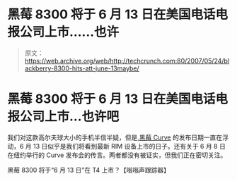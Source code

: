 # 黑莓 8300 将于 6 月 13 日在美国电话电报公司上市……也许

> 原文：<https://web.archive.org/web/http://techcrunch.com:80/2007/05/24/blackberry-8300-hits-att-june-13maybe/>

# 黑莓 8300 将于 6 月 13 日在美国电话电报公司上市…也许吧

我们对这款高尔夫球大小的手机半信半疑，但是,[黑莓 Curve](https://web.archive.org/web/20210412224544/http://crunchgear.com/2007/05/03/att-gets-first-crack-at-blackberry-curve-surprised/) 的发布日期一直在浮动，6 月 13 日似乎是我们将看到最新 RIM 设备上市的日子。还有关于 6 月 8 日在纽约举行的 Curve 发布会的传言。两者都没有被证实，但我们正在密切关注。

黑莓 8300 将于“6 月 13 日”在 T4 上市？【嗡嗡声跟踪器】